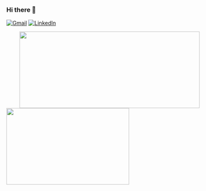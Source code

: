 ### Hi there 👋

[![Gmail](https://img.shields.io/badge/Gmail-D14836?style=for-the-badge&logo=gmail&logoColor=white&link=mailto:rnapoles86@gmail.com)](mailto:rnapoles86@gmail.com)
[![LinkedIn](https://img.shields.io/badge/-LinkedIn-0077B5?style=for-the-badge&logo=LinkedIn&logoColor=white)](https://www.linkedin.com/in/reinier-nápoles-martínez-aa0400136/)

<p float="left">
  <img align="right" src ="https://github-readme-stats.vercel.app/api?username=rnapoles&show_icons=true&theme=onedark&show_icons=true&count_private=true" width="470" height="200">
  <img align="left" src ="https://github-readme-stats.vercel.app/api/top-langs/?username=rnapoles&layout=compact&hide_border=true&hide=jupyter%20notebook,html&langs_count=9&theme=onedark" width="320" height="200">
</p>

<!--
**rnapoles/rnapoles** is a ✨ _special_ ✨ repository because its `README.md` (this file) appears on your GitHub profile.

Here are some ideas to get you started:

- 🔭 I’m currently working on ...
- 🌱 I’m currently learning ...
- 👯 I’m looking to collaborate on ...
- 🤔 I’m looking for help with ...
- 💬 Ask me about ...
- 📫 How to reach me: ...
- 😄 Pronouns: ...
- ⚡ Fun fact: ...
-->
